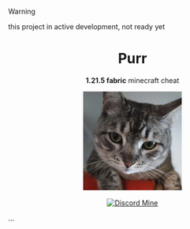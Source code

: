 > [!WARNING]
> this project in active development, not ready yet

<div align="center">

# Purr
**1.21.5 fabric** minecraft cheat

<img src="src/main/resources/assets/purr/icon.png" alt="openrouter.ai logo" width="200" height="200">

[![Discord Mine](https://img.shields.io/discord/1152572002088009749?label=discord&logo=discord&logoColor=white)](https://discord.gg/4eVSEj9jku)

</div>

...